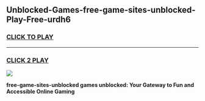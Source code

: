
## Unblocked-Games-free-game-sites-unblocked-Play-Free-urdh6
<h3>
<a href="https://premium76.site?title=free-game-sites-unblocked&ref=19M">CLICK TO PLAY</a></h3>
<hr>

<h3>
<a href="https://premium76.site?title=free-game-sites-unblocked&ref=19M">CLICK 2 PLAY</a>
  
</h3>

<a href="https://premium76.site?title=free-game-sites-unblocked&ref=19M"><img src="https://clearcache.store/games.png"></a>


**free-game-sites-unblocked games unblocked: Your Gateway to Fun and Accessible Online Gaming**
